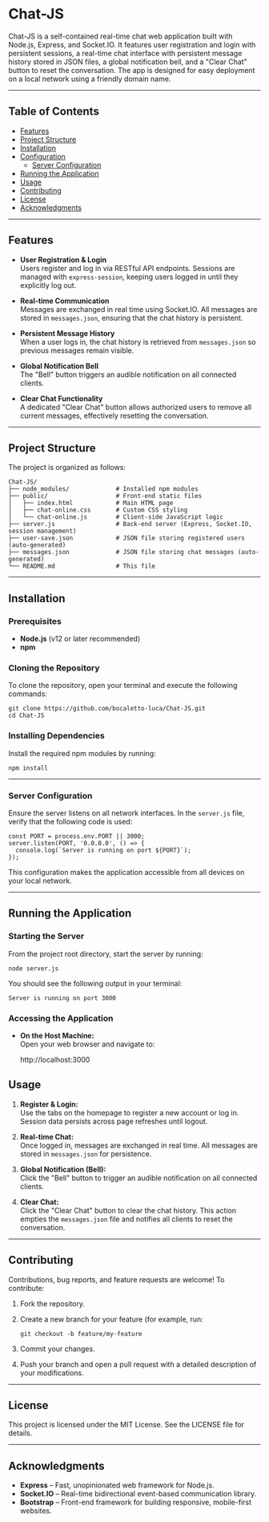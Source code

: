 # Chat-JS

Chat-JS is a self-contained real-time chat web application built with Node.js, Express, and Socket.IO. It features user registration and login with persistent sessions, a real-time chat interface with persistent message history stored in JSON files, a global notification bell, and a "Clear Chat" button to reset the conversation. The app is designed for easy deployment on a local network using a friendly domain name.

---

## Table of Contents

- [Features](#features)
- [Project Structure](#project-structure)
- [Installation](#installation)
- [Configuration](#configuration)
  - [Server Configuration](#server-configuration)
- [Running the Application](#running-the-application)
- [Usage](#usage)
- [Contributing](#contributing)
- [License](#license)
- [Acknowledgments](#acknowledgments)

---

## Features

- **User Registration & Login**  
  Users register and log in via RESTful API endpoints. Sessions are managed with `express-session`, keeping users logged in until they explicitly log out.

- **Real-time Communication**  
  Messages are exchanged in real time using Socket.IO. All messages are stored in `messages.json`, ensuring that the chat history is persistent.

- **Persistent Message History**  
  When a user logs in, the chat history is retrieved from `messages.json` so previous messages remain visible.

- **Global Notification Bell**  
  The "Bell" button triggers an audible notification on all connected clients.

- **Clear Chat Functionality**  
  A dedicated "Clear Chat" button allows authorized users to remove all current messages, effectively resetting the conversation.

---

## Project Structure

The project is organized as follows:

    Chat-JS/
    ├── node_modules/             # Installed npm modules
    ├── public/                   # Front-end static files
    │   ├── index.html            # Main HTML page
    │   ├── chat-online.css       # Custom CSS styling
    │   └── chat-online.js        # Client-side JavaScript logic
    ├── server.js                 # Back-end server (Express, Socket.IO, session management)
    ├── user-save.json            # JSON file storing registered users (auto-generated)
    ├── messages.json             # JSON file storing chat messages (auto-generated)
    └── README.md                 # This file

---

## Installation

### Prerequisites

- **Node.js** (v12 or later recommended)
- **npm**

### Cloning the Repository

To clone the repository, open your terminal and execute the following commands:

    git clone https://github.com/bocaletto-luca/Chat-JS.git
    cd Chat-JS

### Installing Dependencies

Install the required npm modules by running:

    npm install

---

### Server Configuration

Ensure the server listens on all network interfaces. In the `server.js` file, verify that the following code is used:

    const PORT = process.env.PORT || 3000;
    server.listen(PORT, '0.0.0.0', () => {
      console.log(`Server is running on port ${PORT}`);
    });

This configuration makes the application accessible from all devices on your local network.

---

## Running the Application

### Starting the Server

From the project root directory, start the server by running:

    node server.js

You should see the following output in your terminal:

    Server is running on port 3000

### Accessing the Application

- **On the Host Machine:**  
  Open your web browser and navigate to:

    http://localhost:3000

## Usage

1. **Register & Login:**  
   Use the tabs on the homepage to register a new account or log in. Session data persists across page refreshes until logout.

2. **Real-time Chat:**  
   Once logged in, messages are exchanged in real time. All messages are stored in `messages.json` for persistence.

3. **Global Notification (Bell):**  
   Click the "Bell" button to trigger an audible notification on all connected clients.

4. **Clear Chat:**  
   Click the "Clear Chat" button to clear the chat history. This action empties the `messages.json` file and notifies all clients to reset the conversation.

---

## Contributing

Contributions, bug reports, and feature requests are welcome! To contribute:

1. Fork the repository.
2. Create a new branch for your feature (for example, run:  
   
       git checkout -b feature/my-feature
       
3. Commit your changes.
4. Push your branch and open a pull request with a detailed description of your modifications.

---

## License

This project is licensed under the MIT License. See the LICENSE file for details.

---

## Acknowledgments

- **Express** – Fast, unopinionated web framework for Node.js.
- **Socket.IO** – Real-time bidirectional event-based communication library.
- **Bootstrap** – Front-end framework for building responsive, mobile-first websites.
